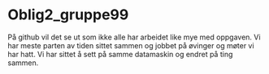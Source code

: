 # Oblig2_gruppe99
På github vil det se ut som ikke alle har arbeidet like mye med oppgaven. 
Vi har meste parten av tiden sittet sammen og jobbet på øvinger og møter vi har hatt. 
Vi har sittet å sett på samme datamaskin og endret på ting sammen. 
